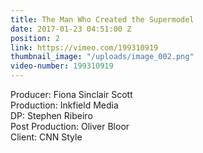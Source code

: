 ```yaml
---
title: The Man Who Created the Supermodel
date: 2017-01-23 04:51:00 Z
position: 2
link: https://vimeo.com/199310919
thumbnail_image: "/uploads/image_002.png"
video-number: 199310919
---
```


Producer: Fiona Sinclair Scott<br>
Production: Inkfield Media<br>
DP: Stephen Ribeiro<br>
Post Production: Oliver Bloor<br>
Client: CNN Style<br>
